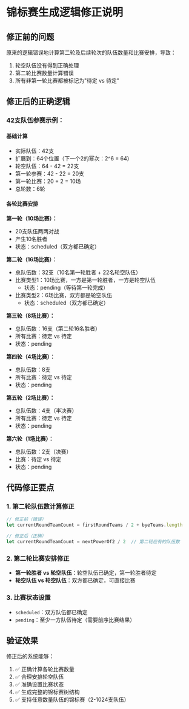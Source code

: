# 锦标赛生成逻辑修正说明

## 修正前的问题
原来的逻辑错误地计算第二轮及后续轮次的队伍数量和比赛安排，导致：
1. 轮空队伍没有得到正确处理
2. 第二轮比赛数量计算错误
3. 所有非第一轮比赛都被标记为"待定 vs 待定"

## 修正后的正确逻辑

### 42支队伍参赛示例：

#### 基础计算
- 实际队伍：42支
- 扩展到：64个位置（下一个2的幂次：2^6 = 64）
- 轮空队伍：64 - 42 = 22支
- 第一轮参赛：42 - 22 = 20支
- 第一轮比赛：20 ÷ 2 = 10场
- 总轮数：6轮

#### 各轮比赛安排

**第一轮（10场比赛）：**
- 20支队伍两两对战
- 产生10名胜者
- 状态：scheduled（双方都已确定）

**第二轮（16场比赛）：**
- 总队伍数：32支（10名第一轮胜者 + 22名轮空队伍）
- 比赛类型1：10场比赛，一方是第一轮胜者，一方是轮空队伍
  - 状态：pending（等待第一轮完成）
- 比赛类型2：6场比赛，双方都是轮空队伍
  - 状态：scheduled（双方都已确定）

**第三轮（8场比赛）：**
- 总队伍数：16支（第二轮16名胜者）
- 所有比赛：待定 vs 待定
- 状态：pending

**第四轮（4场比赛）：**
- 总队伍数：8支
- 所有比赛：待定 vs 待定
- 状态：pending

**第五轮（2场比赛）：**
- 总队伍数：4支（半决赛）
- 所有比赛：待定 vs 待定
- 状态：pending

**第六轮（1场比赛）：**
- 总队伍数：2支（决赛）
- 比赛：待定 vs 待定
- 状态：pending

## 代码修正要点

### 1. 第二轮队伍数计算修正
```typescript
// 修正前（错误）
let currentRoundTeamCount = firstRoundTeams / 2 + byeTeams.length

// 修正后（正确）
let currentRoundTeamCount = nextPowerOf2 / 2  // 第二轮应有的队伍数
```

### 2. 第二轮比赛安排修正
- **第一轮胜者 vs 轮空队伍**：轮空队伍已确定，第一轮胜者待定
- **轮空队伍 vs 轮空队伍**：双方都已确定，可直接比赛

### 3. 比赛状态设置
- `scheduled`：双方队伍都已确定
- `pending`：至少一方队伍待定（需要前序比赛结果）

## 验证效果
修正后的系统能够：
1. ✅ 正确计算各轮比赛数量
2. ✅ 合理安排轮空队伍
3. ✅ 准确设置比赛状态
4. ✅ 生成完整的锦标赛树结构
5. ✅ 支持任意数量队伍的锦标赛（2-1024支队伍）